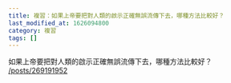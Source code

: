 ```yaml
---
title: 複習：如果上帝要把對人類的啟示正確無誤流傳下去，哪種方法比較好？
last_modified_at: 1626094800
category: 複習
tags: []
---
```


<p>如果上帝要把對人類的啟示正確無誤流傳下去，哪種方法比較好？<br>
<a href="/posts/269191952" target="_blank">/posts/269191952</a></p>

<p>&nbsp;</p>

